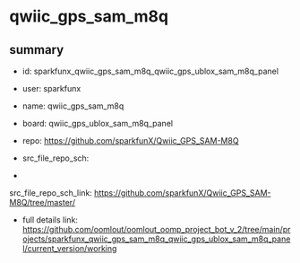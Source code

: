 # qwiic_gps_sam_m8q
 
## summary 
* id: sparkfunx_qwiic_gps_sam_m8q_qwiic_gps_ublox_sam_m8q_panel
* user: sparkfunx
* name: qwiic_gps_sam_m8q
* board: qwiic_gps_ublox_sam_m8q_panel
* repo: https://github.com/sparkfunX/Qwiic_GPS_SAM-M8Q



* src_file_repo_sch: 
*
 src_file_repo_sch_link: https://github.com/sparkfunX/Qwiic_GPS_SAM-M8Q/tree/master/
* full details link: https://github.com/oomlout/oomlout_oomp_project_bot_v_2/tree/main/projects/sparkfunx_qwiic_gps_sam_m8q_qwiic_gps_ublox_sam_m8q_panel/current_version/working  






